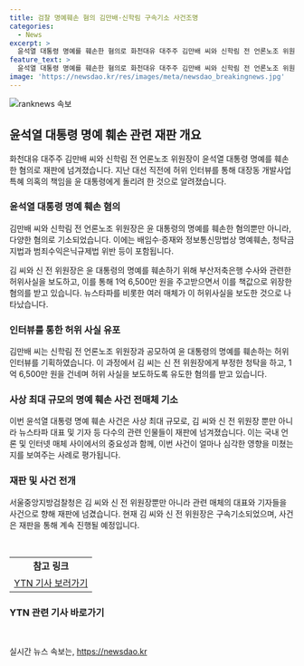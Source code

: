 ```yaml
---
title: 검찰 명예훼손 혐의 김만배·신학림 구속기소 사건조명
categories:
  - News
excerpt: >
  윤석열 대통령 명예를 훼손한 혐의로 화천대유 대주주 김만배 씨와 신학림 전 언론노조 위원장이 재판에 넘겨졌습니다. 두 사람은 윤 대통령 허위 인터뷰로 대장동 특혜 의혹을 돌리려 했으며, 검찰은 명예훼손과 청탁금지법 등으로 기소했다. 김 씨는 1억 6,500만 원의 돈을 주고 유사한 내용을 뉴스타파를 통해 보도하도록 신 전 위원장에게 협박했으며, 이에 관련된 인터넷 매체도 포함하여 검찰에 의해 재판에 넘겼습니다.
feature_text: >
  윤석열 대통령 명예를 훼손한 혐의로 화천대유 대주주 김만배 씨와 신학림 전 언론노조 위원장이 재판에 넘겨졌습니다. 두 사람은 윤 대통령 허위 인터뷰로 대장동 특혜 의혹을 돌리려 했으며, 검찰은 명예훼손과 청탁금지법 등으로 기소했다. 김 씨는 1억 6,500만 원의 돈을 주고 유사한 내용을 뉴스타파를 통해 보도하도록 신 전 위원장에게 협박했으며, 이에 관련된 인터넷 매체도 포함하여 검찰에 의해 재판에 넘겼습니다.
image: 'https://newsdao.kr/res/images/meta/newsdao_breakingnews.jpg'
---
```


<p><img src="https://newsdao.kr/res/images/meta/newsdao_breakingnews.jpg" alt="ranknews 속보" /></p>

<h2 data-ke-size="size26">윤석열 대통령 명예 훼손 관련 재판 개요</h2>

<p data-ke-size="size16">화천대유 대주주 김만배 씨와 신학림 전 언론노조 위원장이 윤석열 대통령 명예를 훼손한 혐의로 재판에 넘겨졌습니다. 지난 대선 직전에 허위 인터뷰를 통해 대장동 개발사업 특혜 의혹의 책임을 윤 대통령에게 돌리려 한 것으로 알려졌습니다.</p>

<h3><b>윤석열 대통령 명예 훼손 혐의</b></h3>

<p data-ke-size="size16">김만배 씨와 신학림 전 언론노조 위원장은 윤 대통령의 명예를 훼손한 혐의뿐만 아니라, 다양한 혐의로 기소되었습니다. 이에는 배임수·증재와 정보통신망법상 명예훼손, 청탁금지법과 범죄수익은닉규제법 위반 등이 포함됩니다. 

김 씨와 신 전 위원장은 윤 대통령의 명예를 훼손하기 위해 부산저축은행 수사와 관련한 허위사실을 보도하고, 이를 통해 1억 6,500만 원을 주고받으면서 이를 책값으로 위장한 혐의를 받고 있습니다. 뉴스타파를 비롯한 여러 매체가 이 허위사실을 보도한 것으로 나타났습니다.</p>

<h3><b>인터뷰를 통한 허위 사실 유포</b></h3>

<p data-ke-size="size16">김만배 씨는 신학림 전 언론노조 위원장과 공모하여 윤 대통령의 명예를 훼손하는 허위 인터뷰를 기획하였습니다. 이 과정에서 김 씨는 신 전 위원장에게 부정한 청탁을 하고, 1억 6,500만 원을 건네며 허위 사실을 보도하도록 유도한 혐의를 받고 있습니다.</p>

<h3><b>사상 최대 규모의 명예 훼손 사건 전매체 기소</b></h3>

<p data-ke-size="size16">이번 윤석열 대통령 명예 훼손 사건은 사상 최대 규모로, 김 씨와 신 전 위원장 뿐만 아니라 뉴스타파 대표 및 기자 등 다수의 관련 인물들이 재판에 넘겨졌습니다. 이는 국내 언론 및 인터넷 매체 사이에서의 중요성과 함께, 이번 사건이 얼마나 심각한 영향을 미쳤는지를 보여주는 사례로 평가됩니다.</p>

<h3><b>재판 및 사건 전개</b></h3>

<p data-ke-size="size16">서울중앙지방검찰청은 김 씨와 신 전 위원장뿐만 아니라 관련 매체의 대표와 기자들을 사건으로 향해 재판에 넘겼습니다. 현재 김 씨와 신 전 위원장은 구속기소되었으며, 사건은 재판을 통해 계속 진행될 예정입니다.</p>

<p data-ke-size="size16">&nbsp;</p>

<table>
    <tbody>
        <tr>
            <td style="text-align: center; height: 17px;"><b>참고 링크</b></td>
        </tr>
        <tr>
            <td style="text-align: center; height: 17px;"><a href="https://www.ytn.co.kr/_ln/0102_202206081021394801">YTN 기사 보러가기</a></td>
        </tr>
    </tbody>
</table>

<h3><b>YTN 관련 기사 바로가기</b></h3>

<p data-ke-size="size16">&nbsp;</p>
실시간 뉴스 속보는, <a href="https://newsdao.kr" rel="dofollow">https://newsdao.kr</a>


